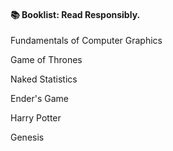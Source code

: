 #### 📚 Booklist: Read Responsibly.
 
Fundamentals of Computer Graphics 

Game of Thrones

Naked Statistics

Ender's Game

Harry Potter

Genesis
